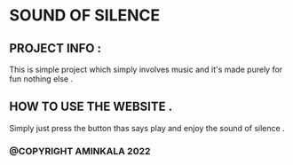 # SOUND OF SILENCE
##  PROJECT INFO :
This is  simple project which simply involves music and it's made purely for fun nothing else .
## HOW TO USE THE WEBSITE .
Simply just press the button thas says play and enjoy the sound of silence .
### @COPYRIGHT AMINKALA 2022